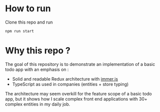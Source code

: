 # How to run

Clone this repo and run 

```
npm run start 
```

# Why this repo ?

The goal of this repository is to demonstrate an implementation of a basic todo app with an emphasis on :
- Solid and readable Redux architecture with [immer.js](https://immerjs.github.io/immer/docs/introduction)
- TypeScript as used in companies (entities + store typing)

The architecture may seem overkill for the feature scope of a basic todo app, but it shows how I scale complex front end applications with 30+ complex entities in my daily job.